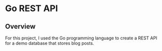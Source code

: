 # Go REST API
## Overview
For this project, I used the Go programming language to create a REST API for a demo database that stores blog posts.
